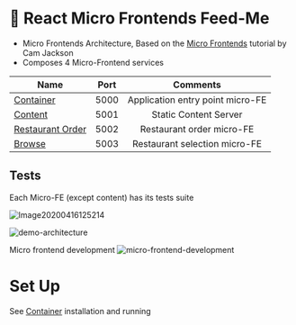 # 🍱 React Micro Frontends Feed-Me
- Micro Frontends Architecture, Based on the [Micro Frontends](https://martinfowler.com/articles/micro-frontends.html) tutorial by Cam Jackson
- Composes 4 Micro-Frontend services

| Name   |      Port   |      Comments
|----------|:-------------:|:-------------:|
| [Container](./container/README.md) | 5000 |  Application entry point micro-FE
| [Content](./content/README.md) |    5001 | Static Content Server
| [Restaurant Order](./restaurant-order/README.md) |    5002 |  Restaurant order micro-FE
| [Browse](./browse/README.md) |    5003 |  Restaurant selection micro-FE
## Tests
Each Micro-FE (except content) has its tests suite

![Image20200416125214](https://user-images.githubusercontent.com/12394551/79442453-38785200-7fe1-11ea-9d5d-1539cd5a86da.png)

![demo-architecture](https://martinfowler.com/articles/micro-frontends/demo-architecture.png)

Micro frontend development
![micro-frontend-development](https://martinfowler.com/articles/micro-frontends/deployment.png)

# Set Up
See [Container](./container/README.md) installation and running

